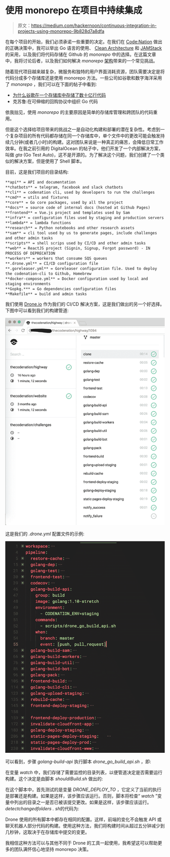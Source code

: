 # 使用 monorepo 在项目中持续集成

> 原文：<https://medium.com/hackernoon/continuous-integration-in-projects-using-monorepo-9b828d7a8dfa>

在每个项目的开始，我们必须承诺一些重要的决定。在我们在 [Code:Nation](https://www.codenation.com.br) 做出的正确决策中，我可以举出 Go 语言的使用、 [Clean Architecture](/@eminetto/clean-architecture-using-golang-b63587aa5e3f) 和 [JAMStack](https://jamstack.org/) 的采用，以及我们将代码存储在 Github 的 *monorepo* 中的选择。在这篇文章中，我将讨论后者，以及我们如何解决 *monorepo* [架构](https://hackernoon.com/tagged/architecture)带来的一个常见挑战。

随着现代项目越来越复杂，微服务和独特的用户界面消耗资源，团队需要决定是将代码分成多个存储库还是使用 monorepo 方法。一些公司如谷歌和数字海洋采用了 *monorepo* ，我们可以在下面的帖子中看到:

*   [为什么谷歌在一个存储库中存储了数十亿行代码](https://cacm.acm.org/magazines/2016/7/204032-why-google-stores-billions-of-lines-of-code-in-a-single-repository/fulltext)
*   克苏鲁:在可伸缩的回购协议中组织 Go 代码

依我拙见，使用 *monorepo* 的主要原因是简单的存储库管理和跨团队的代码重用。

但是这个选择给项目带来的挑战之一是自动化构建和部署的潜在复杂性。考虑到一个复杂项目的所有代码都存储在同一个存储库中，单个文件中的更改可能会触发持续几分钟(或者几小时)的构建。这对团队来说是一种真正的痛苦，会降低日常工作效率。在我之前引用的 DigitalOcean 的帖子中，他们开发了一个内部解决方案，叫做 *gta* (Go Test Auto)，这不是开源的。为了解决这个问题，我们创建了一个类似的解决方案，但是使用了 Shell 脚本。

目前，这是我们项目的目录结构:

```
**api** = API and documentation 
**chatbots** = telegram, facebook and slack chatbots 
**cli** = codenation cli, used by developers to run the challenges 
**cmd** = utils and fixtures 
**core** = Go core packages, used by all the project 
**docs** = source code of internal docs (hosted at Github Pages) **frontend** = Vue.js project and templates used by Sam 
**infra** = configuration files used by staging and production servers **lambda** = lambda functions 
**research** = Python notebooks and other research assets 
**sam** = cli tool used by us to generate pages, include challenges and other admin tasks 
**scripts** = shell scrips used by CI/CD and other admin tasks 
**web** = ReactJS project (Signin, Signup, Forgot password) - IN PROCESS OF DEPRECATION 
**workers** = workers that consume SQS queues 
**.drone.yml** = CI/CD configuration file 
**.goreleaser.yml** = Goreleaser configuration file. Used to deploy the codenation-cli to Github, Homebrew 
**docker-compose.yml** = Docker configuration used by local and staging environments 
**Gopkg.*** = Go dependencies configuration files 
**Makefile** = build and admin tasks
```

我们使用 [Drone.io](http://drone.io) 作为我们的 CI/CD 解决方案，这是我们做出的另一个好选择。下图中可以看到我们的构建管道:

![](img/daa24dc69c3b683cd30a6d1ea4dd8990.png)

这是我们的 *.drone.yml* 配置文件的示例:

![](img/2729b4e1a6bc33fabf8ac63657d75609.png)

可以看到，步骤 *golang-build-api* 执行脚本 *drone_go_build_api.sh* ，即:

在变量 *watch* 中，我们存储了需要监控的目录列表，以便管道决定是否需要运行构建。这个决定是由脚本 *shouldIBuild.sh* 做出的:

在这个脚本中，首先测试的是变量 *DRONE_DEPLOY_TO* ，它定义了当前的执行是部署还是构建。如果是这样，该步骤应该运行。否则，脚本将检查“ *watch* ”变量中列出的目录之一是否已被该提交更改。如果是这样，该步骤应该运行。*detectchangedfolders . sh*的代码为:

Drone 使用的所有脚本中都存在相同的配置。这样，前端的变化不会触发 API 或聊天机器人部分代码的构建。使用这种方法，我们将构建时间从超过五分钟减少到几秒钟，这取决于在存储库中提交的变更。

我相信这种方法可以与其他不同于 Drone 的工具一起使用，我希望这可以帮助更多的团队满怀信心地坚持 monorepo 决策。